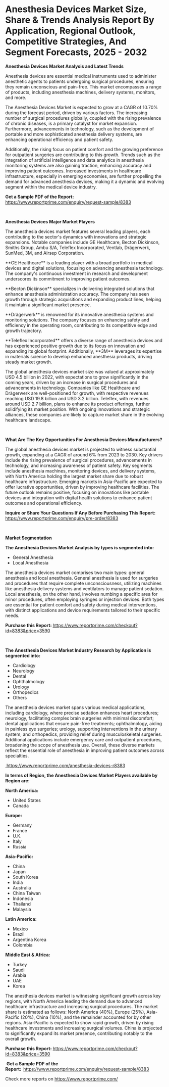 <p><h1>Anesthesia Devices Market Size, Share & Trends Analysis Report By Application, Regional Outlook, Competitive Strategies, And Segment Forecasts, 2025 - 2032</h1></p><p><strong>Anesthesia Devices Market Analysis and Latest Trends</strong></p>
<p><p>Anesthesia devices are essential medical instruments used to administer anesthetic agents to patients undergoing surgical procedures, ensuring they remain unconscious and pain-free. This market encompasses a range of products, including anesthesia machines, delivery systems, monitors, and more. </p><p>The Anesthesia Devices Market is expected to grow at a CAGR of 10.70% during the forecast period, driven by various factors. The increasing number of surgical procedures globally, coupled with the rising prevalence of chronic diseases, is a primary catalyst for market expansion. Furthermore, advancements in technology, such as the development of portable and more sophisticated anesthesia delivery systems, are enhancing operational efficiency and patient safety. </p><p>Additionally, the rising focus on patient comfort and the growing preference for outpatient surgeries are contributing to this growth. Trends such as the integration of artificial intelligence and data analytics in anesthesia monitoring systems are also gaining traction, enhancing accuracy and improving patient outcomes. Increased investments in healthcare infrastructure, especially in emerging economies, are further propelling the demand for advanced anesthesia devices, making it a dynamic and evolving segment within the medical device industry.</p></p>
<p><strong>Get a Sample PDF of the Report:&nbsp;</strong> <a href="https://www.reportprime.com/enquiry/request-sample/8383?utm_campaign=2481&utm_medium=2&utm_source=Github&utm_content=ia&utm_term=19032025&utm_id=anesthesia-devices">https://www.reportprime.com/enquiry/request-sample/8383</a></p>
<p>&nbsp;</p>
<p><strong>Anesthesia Devices Major Market Players</strong></p>
<p><p>The anesthesia devices market features several leading players, each contributing to the sector's dynamics with innovations and strategic expansions. Notable companies include GE Healthcare, Becton Dickinson, Smiths Group, Ambu S/A, Teleflex Incorporated, Ventlab, Drägerwerk, SunMed, 3M, and Airsep Corporation.</p><p>**GE Healthcare** is a leading player with a broad portfolio in medical devices and digital solutions, focusing on advancing anesthesia technology. The company's continuous investment in research and development underscores its commitment to improving patient outcomes.</p><p>**Becton Dickinson** specializes in delivering integrated solutions that enhance anesthesia administration accuracy. The company has seen growth through strategic acquisitions and expanding product lines, helping it maintain a significant market presence.</p><p>**Drägerwerk** is renowned for its innovative anesthesia systems and monitoring solutions. The company focuses on enhancing safety and efficiency in the operating room, contributing to its competitive edge and growth trajectory.</p><p>**Teleflex Incorporated** offers a diverse range of anesthesia devices and has experienced positive growth due to its focus on innovation and expanding its global footprint. Additionally, **3M** leverages its expertise in materials science to develop enhanced anesthesia products, driving steady market growth.</p><p>The global anesthesia devices market size was valued at approximately USD 4.5 billion in 2022, with expectations to grow significantly in the coming years, driven by an increase in surgical procedures and advancements in technology. Companies like GE Healthcare and Drägerwerk are well-positioned for growth, with respective revenues reaching USD 19.8 billion and USD 3.2 billion. Teleflex, with revenues around USD 2.7 billion, plans to enhance its product offerings, further solidifying its market position. With ongoing innovations and strategic alliances, these companies are likely to capture market share in the evolving healthcare landscape.</p></p>
<p>&nbsp;</p>
<p><strong>What Are The Key Opportunities For Anesthesia Devices Manufacturers?</strong></p>
<p><p>The global anesthesia devices market is projected to witness substantial growth, expanding at a CAGR of around 6% from 2023 to 2030. Key drivers include the rising prevalence of surgical procedures, advancements in technology, and increasing awareness of patient safety. Key segments include anesthesia machines, monitoring devices, and delivery systems, with North America holding the largest market share due to robust healthcare infrastructure. Emerging markets in Asia-Pacific are expected to offer lucrative opportunities, driven by improving healthcare facilities. The future outlook remains positive, focusing on innovations like portable devices and integration with digital health solutions to enhance patient outcomes and operational efficiency.</p></p>
<p><strong>Inquire or Share Your Questions If Any Before Purchasing This Report:</strong> <a href="https://www.reportprime.com/enquiry/pre-order/8383?utm_campaign=2481&utm_medium=2&utm_source=Github&utm_content=ia&utm_term=19032025&utm_id=anesthesia-devices">https://www.reportprime.com/enquiry/pre-order/8383</a></p>
<p>&nbsp;</p>
<p><strong>Market Segmentation</strong></p>
<p><strong>The Anesthesia Devices Market Analysis by types is segmented into:</strong></p>
<p><ul><li>General Anesthesia</li><li>Local Anesthesia</li></ul></p>
<p><p>The anesthesia devices market comprises two main types: general anesthesia and local anesthesia. General anesthesia is used for surgeries and procedures that require complete unconsciousness, utilizing machines like anesthesia delivery systems and ventilators to manage patient sedation. Local anesthesia, on the other hand, involves numbing a specific area for minor procedures, often employing syringes or injection devices. Both types are essential for patient comfort and safety during medical interventions, with distinct applications and device requirements tailored to their specific needs.</p></p>
<p><strong>Purchase this Report:&nbsp;</strong><a href="https://www.reportprime.com/checkout?id=8383&price=3590&utm_campaign=2481&utm_medium=2&utm_source=Github&utm_content=ia&utm_term=19032025&utm_id=anesthesia-devices">https://www.reportprime.com/checkout?id=8383&price=3590</a></p>
<p>&nbsp;</p>
<p><strong>The Anesthesia Devices Market Industry Research by Application is segmented into:</strong></p>
<p><ul><li>Cardiology</li><li>Neurology</li><li>Dental</li><li>Ophthalmology</li><li>Urology</li><li>Orthopedics</li><li>Others</li></ul></p>
<p><p>The anesthesia devices market spans various medical applications, including cardiology, where precise sedation enhances heart procedures; neurology, facilitating complex brain surgeries with minimal discomfort; dental applications that ensure pain-free treatments; ophthalmology, aiding in painless eye surgeries; urology, supporting interventions in the urinary system; and orthopedics, providing relief during musculoskeletal surgeries. Additional applications include emergency care and outpatient procedures, broadening the scope of anesthesia use. Overall, these diverse markets reflect the essential role of anesthesia in improving patient outcomes across specialties.</p></p>
<p><a href="https://www.reportprime.com/anesthesia-devices-r8383?utm_campaign=2481&utm_medium=2&utm_source=Github&utm_content=ia&utm_term=19032025&utm_id=anesthesia-devices">&nbsp;https://www.reportprime.com/anesthesia-devices-r8383</a></p>
<p><strong>In terms of Region, the Anesthesia Devices Market Players available by Region are:</strong></p>
<p>
    <p> <strong> North America: </strong>
        <ul>
            <li>United States</li>
            <li>Canada</li>
        </ul>
        </p> 
    <p> <strong> Europe: </strong>
        <ul>
            <li>Germany</li>
            <li>France</li>
            <li>U.K.</li>
            <li>Italy</li>
            <li>Russia</li>
        </ul>
        </p> 
    <p> <strong> Asia-Pacific: </strong>
        <ul>
            <li>China</li>
            <li>Japan</li>
            <li>South Korea</li>
            <li>India</li>
            <li>Australia</li>
            <li>China Taiwan</li>
            <li>Indonesia</li>
            <li>Thailand</li>
            <li>Malaysia</li>
        </ul>
        </p> 
    <p> <strong> Latin America: </strong>
        <ul>
            <li>Mexico</li>
            <li>Brazil</li>
            <li>Argentina Korea</li>
            <li>Colombia</li>
        </ul>
        </p> 
    <p> <strong> Middle East & Africa: </strong>
        <ul>
            <li>Turkey</li>
            <li>Saudi</li>
            <li>Arabia</li>
            <li>UAE</li>
            <li>Korea</li>
        </ul>
    </p>
    </p>
<p><p>The anesthesia devices market is witnessing significant growth across key regions, with North America leading the demand due to advanced healthcare infrastructure and increasing surgical procedures. The market share is estimated as follows: North America (40%), Europe (25%), Asia-Pacific (20%), China (10%), and the remainder accounted for by other regions. Asia-Pacific is expected to show rapid growth, driven by rising healthcare investments and increasing surgical volumes. China is projected to significantly expand its market presence, contributing notably to the overall growth.</p></p>
<p><strong>Purchase this Report: </strong><a href="https://www.reportprime.com/checkout?id=8383&price=3590&utm_campaign=2481&utm_medium=2&utm_source=Github&utm_content=ia&utm_term=19032025&utm_id=anesthesia-devices">https://www.reportprime.com/checkout?id=8383&price=3590</a></p>
<p>&nbsp;<strong>Get a Sample PDF of the Report:&nbsp;&nbsp;</strong><a href="https://www.reportprime.com/enquiry/request-sample/8383?utm_campaign=2481&utm_medium=2&utm_source=Github&utm_content=ia&utm_term=19032025&utm_id=anesthesia-devices">https://www.reportprime.com/enquiry/request-sample/8383</a></p>
<p><strong></strong></p>
<p>Check more reports on <a href="https://www.reportprime.com/?utm_campaign=2481&utm_medium=2&utm_source=Github&utm_content=ia&utm_term=19032025&utm_id=anesthesia-devices">https://www.reportprime.com/</a></p>
